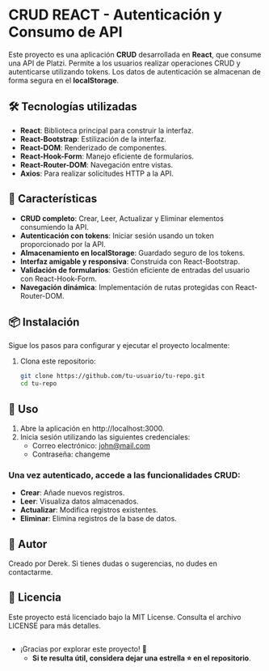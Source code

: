 # CRUD REACT - Autenticación y Consumo de API

Este proyecto es una aplicación **CRUD** desarrollada en **React**, que consume una API de Platzi. Permite a los usuarios realizar operaciones CRUD y autenticarse utilizando tokens. Los datos de autenticación se almacenan de forma segura en el **localStorage**.

## 🛠️ Tecnologías utilizadas

- **React**: Biblioteca principal para construir la interfaz.
- **React-Bootstrap**: Estilización de la interfaz.
- **React-DOM**: Renderizado de componentes.
- **React-Hook-Form**: Manejo eficiente de formularios.
- **React-Router-DOM**: Navegación entre vistas.
- **Axios**: Para realizar solicitudes HTTP a la API.

## 🚀 Características

- **CRUD completo**: Crear, Leer, Actualizar y Eliminar elementos consumiendo la API.
- **Autenticación con tokens**: Iniciar sesión usando un token proporcionado por la API.
- **Almacenamiento en localStorage**: Guardado seguro de los tokens.
- **Interfaz amigable y responsiva**: Construida con React-Bootstrap.
- **Validación de formularios**: Gestión eficiente de entradas del usuario con React-Hook-Form.
- **Navegación dinámica**: Implementación de rutas protegidas con React-Router-DOM.

## 📦 Instalación

Sigue los pasos para configurar y ejecutar el proyecto localmente:

1. Clona este repositorio:
   ```bash
   git clone https://github.com/tu-usuario/tu-repo.git
   cd tu-repo
   ```

## 📝 Uso

1. Abre la aplicación en http://localhost:3000.
2. Inicia sesión utilizando las siguientes credenciales:
   - Correo electrónico: john@mail.com
   - Contraseña: changeme

### Una vez autenticado, accede a las funcionalidades CRUD:

- **Crear**: Añade nuevos registros.
- **Leer**: Visualiza datos almacenados.
- **Actualizar**: Modifica registros existentes.
- **Eliminar**: Elimina registros de la base de datos.

## 👤 Autor
Creado por Derek.
Si tienes dudas o sugerencias, no dudes en contactarme.

## 📄 Licencia
Este proyecto está licenciado bajo la MIT License. Consulta el archivo LICENSE para más detalles.
##
- ¡Gracias por explorar este proyecto! 🎉 
    - **Si te resulta útil, considera dejar una estrella ⭐ en el repositorio**.